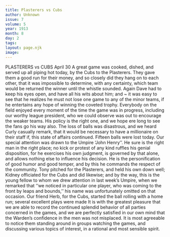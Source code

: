 ```yaml
---
title: Plasterers vs Cubs
author: Unknown
issue: 7
volume: 5
year: 1913
month: 8
day: 2
tags:
layout: page.njk
image:
---
```

PLASTERERS vs CUBS    April 30    A great game was cooked, dished, and served up all piping hot today, by the Cubs to the Plasterers. They gave them a good run for their money, and so closely did they hang on to each other, that it was impossible to determine, with any certainty, which team would be returned the winner until the whistle sounded. Again Dave had to keep his eyes open, and have all his wits about him; and ~ it was easy to see that he realizes he must not lose one game to any of the minor teams, if he entertains any hope of winning the coveted trophy. Everybody on the field enjoyed every moment of the time the game was in progress, including our worthy league president, who we could observe was out to encourage the weaker teams. His policy is the right one, and we hope ere long to see the fans go his way also. The loss of balls was disastrous, and we heard Curly casually remark, that it would be necessary to have a millionaire on their staff if, this state of affairs continued. Fifteen balls were lost today. Our special attention was drawn to the Umpire ‘John Henry’’. He sure is the right man in the right place; no kick or protest of any kind ruffles his genial disposition, for he exercises his own judgment, is governed by that alone, and allows nothing else to influence his decision. He is the personification of good humor and good temper, and by this he commands the respect of the community. Tony pitched for the Plasterers, and held his own down well; Kidney officiated for the Cubs and did likewise; and by the way, this is the young fellow to whom we drew attention in last week’s Umpire, when we remarked that ‘‘we noticed in particular one player, who was coming to the front by leaps and bounds,’’ his name was unfortunately omitted on that occasion. Our friend Herb, for the Cubs, started the ball rolling with a home run; several excellent plays were made It is with the greatest pleasure that we are able to record the continued splendid behavior of all parties concerned in the games, and we are perfectly satisfied in our own mind that the Warden’s confidence in the men was not misplaced. It is most agreeable to notice them standing around in groups watching the games, and discussing various topics of interest, in a rational and most sensible spirit.       
